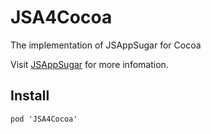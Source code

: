 # JSA4Cocoa
The implementation of JSAppSugar for Cocoa

Visit [JSAppSugar](https://github.com/JSAppSugar/JSAppSugar) for more infomation.

## Install
```
pod 'JSA4Cocoa'
```
